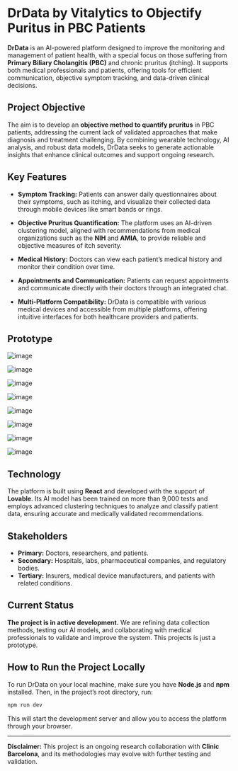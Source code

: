 # DrData by Vitalytics to Objectify Puritus in PBC Patients

**DrData** is an AI-powered platform designed to improve the monitoring and management of patient health, with a special focus on those suffering from **Primary Biliary Cholangitis (PBC)** and chronic pruritus (itching). It supports both medical professionals and patients, offering tools for efficient communication, objective symptom tracking, and data-driven clinical decisions.

## Project Objective

The aim is to develop an **objective method to quantify pruritus** in PBC patients, addressing the current lack of validated approaches that make diagnosis and treatment challenging. By combining wearable technology, AI analysis, and robust data models, DrData seeks to generate actionable insights that enhance clinical outcomes and support ongoing research.

## Key Features

* **Symptom Tracking:** Patients can answer daily questionnaires about their symptoms, such as itching, and visualize their collected data through mobile devices like smart bands or rings.

* **Objective Pruritus Quantification:** The platform uses an AI-driven clustering model, aligned with recommendations from medical organizations such as the **NIH** and **AMIA**, to provide reliable and objective measures of itch severity.

* **Medical History:** Doctors can view each patient’s medical history and monitor their condition over time.

* **Appointments and Communication:** Patients can request appointments and communicate directly with their doctors through an integrated chat.

* **Multi-Platform Compatibility:** DrData is compatible with various medical devices and accessible from multiple platforms, offering intuitive interfaces for both healthcare providers and patients.

## Prototype

![image](https://github.com/user-attachments/assets/d92337b4-d1c7-4012-8094-fa0c711c687b)

![image](https://github.com/user-attachments/assets/dcba5527-c4ae-4436-9f10-a90a35ac5ce1)

![image](https://github.com/user-attachments/assets/be680261-d7c0-4bb0-b9d6-bae87eef8c64)

![image](https://github.com/user-attachments/assets/688cac70-8b07-4405-b363-70d0d6ad5ec4)

![image](https://github.com/user-attachments/assets/b9337845-46c3-422b-ab6c-e5fabf597dd6)

![image](https://github.com/user-attachments/assets/20539398-4095-42c7-8d2d-71b35001ba52)

![image](https://github.com/user-attachments/assets/ac722ecd-fc0e-4fdc-aae1-a27633d3eab1)

![image](https://github.com/user-attachments/assets/38ca3b87-9e83-4192-b3e6-b6664eb349e8)





## Technology

The platform is built using **React** and developed with the support of **Lovable**. Its AI model has been trained on more than 9,000 tests and employs advanced clustering techniques to analyze and classify patient data, ensuring accurate and medically validated recommendations.

## Stakeholders

* **Primary:** Doctors, researchers, and patients.
* **Secondary:** Hospitals, labs, pharmaceutical companies, and regulatory bodies.
* **Tertiary:** Insurers, medical device manufacturers, and patients with related conditions.

## Current Status

**The project is in active development.** We are refining data collection methods, testing our AI models, and collaborating with medical professionals to validate and improve the system. This projects is just a prototype.

## How to Run the Project Locally

To run DrData on your local machine, make sure you have **Node.js** and **npm** installed. Then, in the project’s root directory, run:

```bash
npm run dev
```

This will start the development server and allow you to access the platform through your browser.

---

**Disclaimer:** This project is an ongoing research collaboration with **Clinic Barcelona**, and its methodologies may evolve with further testing and validation.
